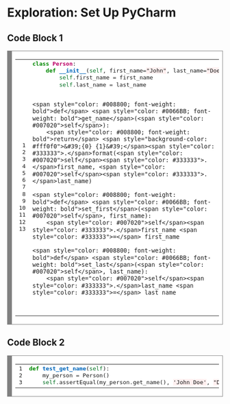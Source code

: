 # Exploration: Set Up PyCharm

## Code Block 1
<div style="background: #ffffff; overflow:auto;width:auto;border:solid gray;border-width:.1em .1em .1em .8em;padding:.2em .6em;"><table><tr><td><pre style="margin: 0; line-height: 125%"> 1
 2
 3
 4
 5
 6
 7
 8
 9
10
11
12
13</pre></td><td><pre style="margin: 0; line-height: 125%"><span style="color: #008800; font-weight: bold">class</span> <span style="color: #BB0066; font-weight: bold">Person</span>:
    <span style="color: #008800; font-weight: bold">def</span> <span style="color: #0066BB; font-weight: bold">__init__</span>(<span style="color: #007020">self</span>, first_name<span style="color: #333333">=</span><span style="background-color: #fff0f0">&quot;John&quot;</span>, last_name<span style="color: #333333">=</span><span style="background-color: #fff0f0">&quot;Doe&quot;</span>):
        <span style="color: #007020">self</span><span style="color: #333333">.</span>first_name <span style="color: #333333">=</span> first_name
        <span style="color: #007020">self</span><span style="color: #333333">.</span>last_name <span style="color: #333333">=</span> last_name

    <span style="color: #008800; font-weight: bold">def</span> <span style="color: #0066BB; font-weight: bold">get_name</span>(<span style="color: #007020">self</span>):
        <span style="color: #008800; font-weight: bold">return</span> <span style="background-color: #fff0f0">&#39;{0} {1}&#39;</span><span style="color: #333333">.</span>format(<span style="color: #007020">self</span><span style="color: #333333">.</span>first_name, <span style="color: #007020">self</span><span style="color: #333333">.</span>last_name)

    <span style="color: #008800; font-weight: bold">def</span> <span style="color: #0066BB; font-weight: bold">set_first</span>(<span style="color: #007020">self</span>, first_name):
        <span style="color: #007020">self</span><span style="color: #333333">.</span>first_name <span style="color: #333333">=</span> first_name

    <span style="color: #008800; font-weight: bold">def</span> <span style="color: #0066BB; font-weight: bold">set_last</span>(<span style="color: #007020">self</span>, last_name):
        <span style="color: #007020">self</span><span style="color: #333333">.</span>last_name <span style="color: #333333">=</span> last_name
</pre></td></tr></table></div>


## Code Block 2
<div style="background: #ffffff; overflow:auto;width:auto;border:solid gray;border-width:.1em .1em .1em .8em;padding:.2em .6em;"><table><tr><td><pre style="margin: 0; line-height: 125%">1
2
3</pre></td><td><pre style="margin: 0; line-height: 125%"><span style="color: #008800; font-weight: bold">def</span> <span style="color: #0066BB; font-weight: bold">test_get_name</span>(<span style="color: #007020">self</span>):
	my_person <span style="color: #333333">=</span> Person()
	<span style="color: #007020">self</span><span style="color: #333333">.</span>assertEqual(my_person<span style="color: #333333">.</span>get_name(), <span style="background-color: #fff0f0">&#39;John Doe&#39;</span>, <span style="background-color: #fff0f0">&quot;Default parameters do not work&quot;</span>)
</pre></td></tr></table></div>
